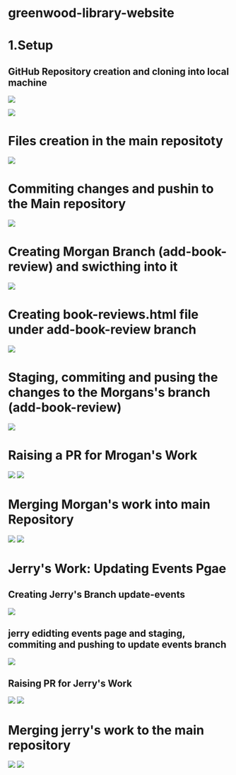 # greenwood-library-website

# 1.Setup

## GitHub Repository creation and cloning into local machine
![](./img/repo%20creation.png)

![](./img/repo_cloning.png)

# Files creation in the main repositoty 
![](./img/File_Creation.png)

# Commiting changes and pushin to the Main repository
![](./img/git_commit&push.png)

# Creating Morgan Branch (add-book-review) and swicthing into it
![](./img/Morgan_branch_creation.png)


# Creating book-reviews.html file under add-book-review branch
![](./img/book_review.png)

# Staging, commiting and pusing the changes to the Morgans's branch (add-book-review)
![](./img/book_review_commit.png)

# Raising a PR for Mrogan's Work
![](./img/morgan-PR.png)
![](./img/morgan-PR2.png)

# Merging Morgan's work into main Repository 

![](./img/morgan-PR-Merge.png)
![](./img/morgan-PR-Merge2.png)




# Jerry's Work: Updating Events Pgae 

## Creating Jerry's Branch update-events

![](./img/Jerry's-Branch-Creation.png)

## jerry edidting events page and staging, commiting and pushing to update events branch

![](./img/jerry-update-events.png)

## Raising PR for Jerry's Work

![](./img/Jerry-PR.png)
![](./img/Jerry-PR2.png)

# Merging jerry's work to the main repository 

![](./img/Jerry-Merge.png)
![](./img/Jerry-Merge2.png)